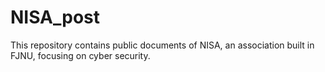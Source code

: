 # NISA_post
This repository contains public documents of NISA, an association built in FJNU, focusing on cyber security.
